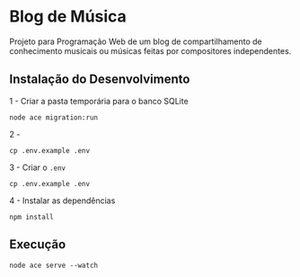 # Blog de Música
 Projeto para Programação Web de um blog de compartilhamento de conhecimento musicais ou músicas feitas por compositores independentes.

## Instalação do Desenvolvimento



1 - Criar a pasta temporária para o banco SQLite

```console
node ace migration:run
```

2 - 

```console
cp .env.example .env
```

3 - Criar o `.env`

```console
cp .env.example .env
```

4 - Instalar as dependências

```console
npm install
```

## Execução

```console
node ace serve --watch
```
